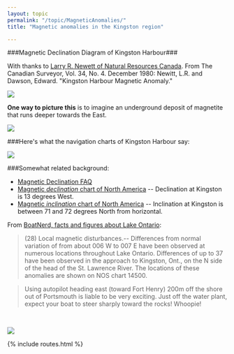 ```yaml
---
layout: topic
permalink: "/topic/MagneticAnomalies/"
title: "Magnetic anomalies in the Kingston region"

---
```


###Magnetic Declination Diagram of Kingston Harbour###

With thanks to <a href="http://www.google.com/search?num=100&hl=en&lr=&newwindow=1&safe=off&c2coff=1&q=Newitt+site%3Anrcan.gc.ca+&btnG=Search">Larry R. Newett of Natural Resources Canada</a>.  From The Canadian Surveyor, Vol. 34, No. 4. December 1980: Newitt, L.R. and Dawson, Edward. "Kingston Harbour Magnetic Anomaly."

<img src="http://K7Waterfront.org/Images/MagneticAnomaly01b.jpg">

**One way to picture this** is to imagine an underground deposit of magnetite that runs deeper towards the East.

<img src="http://K7Waterfront.org/Images/MagneticAnomalyExplanation01.jpg">

###Here's what the navigation charts of Kingston Harbour say:

<img src="http://k7waterfront.org/images/MagneticAnomaly2.jpg">


###Somewhat related background:

* [Magnetic Declination FAQ](http://www.geocities.com/magnetic_declination/)
* [Magnetic <i>declination</i> chart of North America](http://gsc.nrcan.gc.ca/geomag/field/pdf/magnetic_declination_chart.canada.2000.pdf) -- Declination at Kingston is 13 degrees West.
* [Magnetic <i>inclination</i> chart of North America](http://gsc.nrcan.gc.ca/geomag/field/pdf/magnetic_inclination_chart.canada.2000.pdf) -- Inclination at Kingston is between 71 and 72 degrees North from horizontal.

From [BoatNerd, facts and figures about Lake Ontario](http://www.boatnerd.com/facts-figures/lkont.htm):

> (28) Local magnetic disturbances.-- Differences from normal variation of from about 006 W to 007 E have been observed at numerous locations throughout Lake Ontario. Differences of up to 37 have been observed in the approach to Kingston, Ont., on the N side of the head of the St. Lawrence River. The locations of these anomalies are shown on NOS chart 14500.

> Using autopilot heading east (toward Fort Henry) 200m off the shore out of Portsmouth is liable to be very exciting. Just off the water plant, expect your boat to steer sharply toward the rocks! Whoopie!</blockquote><br>

[<img src="Images/MaptechAero.jpg">](http://mapserver.maptech.com/bp/mapserver/index.cfm?lat=44.22859369956094&lon=-76.47965213410899&scale=500000&zoom=100&type=2&icon=0&CFID=2258571&CFTOKEN=71882696&scriptfile=http://mapserver.maptech.com/bp/mapserver/index.cfm&latlontype=DMS)

{% include routes.html %}
